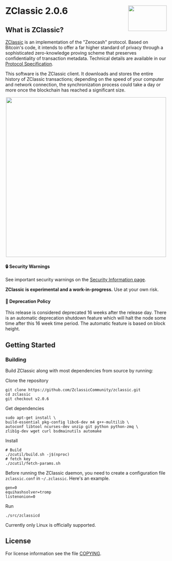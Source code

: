 ZClassic 2.0.6
<img align="right" width="120" height="80" src="doc/imgs/logo.png">
===========

What is ZClassic?
--------------

[ZClassic](https://zclassic.org/) is an implementation of the "Zerocash" protocol.
Based on Bitcoin's code, it intends to offer a far higher standard of privacy
through a sophisticated zero-knowledge proving scheme that preserves
confidentiality of transaction metadata. Technical details are available
in our [Protocol Specification](https://github.com/zcash/zips/raw/master/protocol/protocol.pdf).

This software is the ZClassic client. It downloads and stores the entire history
of ZClassic transactions; depending on the speed of your computer and network
connection, the synchronization process could take a day or more once the
blockchain has reached a significant size.

<p align="center">
  <img src="doc/imgs/zclassic.png" height="500">
</p>

#### :lock: Security Warnings

See important security warnings on the
[Security Information page](https://z.cash/support/security/).

**ZClassic is experimental and a work-in-progress.** Use at your own risk.

####  :ledger: Deprecation Policy

This release is considered deprecated 16 weeks after the release day. There
is an automatic deprecation shutdown feature which will halt the node some
time after this 16 week time period. The automatic feature is based on block
height.

## Getting Started

### Building

Build ZClassic along with most dependencies from source by running:


Clone the repository
```{r, engine='bash'}
git clone https://github.com/ZclassicCommunity/zclassic.git
cd zclassic
git checkout v2.0.6
```

 Get dependencies
```{r, engine='bash'}
sudo apt-get install \
build-essential pkg-config libc6-dev m4 g++-multilib \
autoconf libtool ncurses-dev unzip git python python-zmq \
zlib1g-dev wget curl bsdmainutils automake
```

 Install
```{r, engine='bash'}
# Build
./zcutil/build.sh -j$(nproc)
# fetch key
./zcutil/fetch-params.sh
```

Before running the ZClassic daemon, you need to create a configuration file `zclassic.conf` in `~/.zclassic`. Here's an example.
```
gen=0
equihashsolver=tromp
listenonion=0
```

Run
```{r, engine='bash'}
./src/zclassicd
```

Currently only Linux is officially supported.

License
-------

For license information see the file [COPYING](COPYING).
